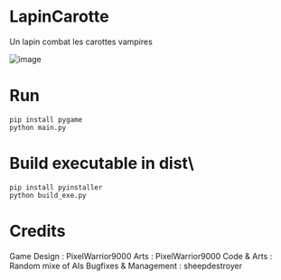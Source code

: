 # LapinCarotte
Un lapin combat les carottes vampires

![image](https://github.com/user-attachments/assets/577473aa-4569-43aa-9c7a-0c6f26821257)


# Run
```
pip install pygame
python main.py
```

# Build executable in dist\
```
pip install pyinstaller
python build_exe.py
```

# Credits
Game Design : PixelWarrior9000
Arts : PixelWarrior9000
Code & Arts : Random mixe of AIs
Bugfixes & Management : sheepdestroyer
